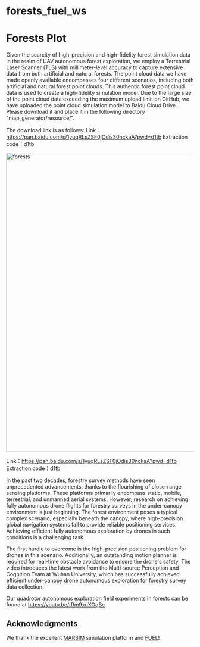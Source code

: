 # forests_fuel_ws
# Forests Plot
     
Given the scarcity of high-precision and high-fidelity forest simulation data in the realm of UAV autonomous forest exploration, we employ a Terrestrial Laser Scanner (TLS) with millimeter-level accuracy to capture extensive data from both artificial and natural forests. The point cloud data we have made openly available encompasses four different scenarios, including both artificial and natural forest point clouds. This authentic forest point cloud data is used to create a high-fidelity simulation model. Due to the large size of the point cloud data exceeding the maximum upload limit on GitHub, we have uploaded the point cloud simulation model to Baidu Cloud Drive. Please download it and place it in the following directory  "map_generator/resource/".  

The download link is as follows:
Link：https://pan.baidu.com/s/1yuqRLsZSF0jOdis30nckaA?pwd=d1tb 
Extraction code：d1tb

<img width="803" alt="forests" src="https://github.com/whuer-mspace/forests_fuel_ws/assets/44198932/ec953915-9a21-4ea0-900c-e79be0073429">

Link：https://pan.baidu.com/s/1yuqRLsZSF0jOdis30nckaA?pwd=d1tb 
Extraction code：d1tb

In the past two decades, forestry survey methods have seen unprecedented advancements, thanks to the flourishing of close-range sensing platforms. These platforms primarily encompass static, mobile, terrestrial, and unmanned aerial systems. However, research on achieving fully autonomous drone flights for forestry surveys in the under-canopy environment is just beginning. The forest environment poses a typical complex scenario, especially beneath the canopy, where high-precision global navigation systems fail to provide reliable positioning services. Achieving efficient fully autonomous exploration by drones in such conditions is a challenging task.

The first hurdle to overcome is the high-precision positioning problem for drones in this scenario. Additionally, an outstanding motion planner is required for real-time obstacle avoidance to ensure the drone's safety. The video introduces the latest work from the Multi-source Perception and Cognition Team at Wuhan University, which has successfully achieved efficient under-canopy drone autonomous exploration for forestry survey data collection.

Our quadrotor autonomous exploration field experiments in forests can be found at https://youtu.be/tRm9xuXOqBc.

## Acknowledgments

We thank the excellent [MARSIM](https://github.com/hku-mars/MARSIM.git) simulation platform and [FUEL](https://github.com/HKUST-Aerial-Robotics/FUEL.git)!

